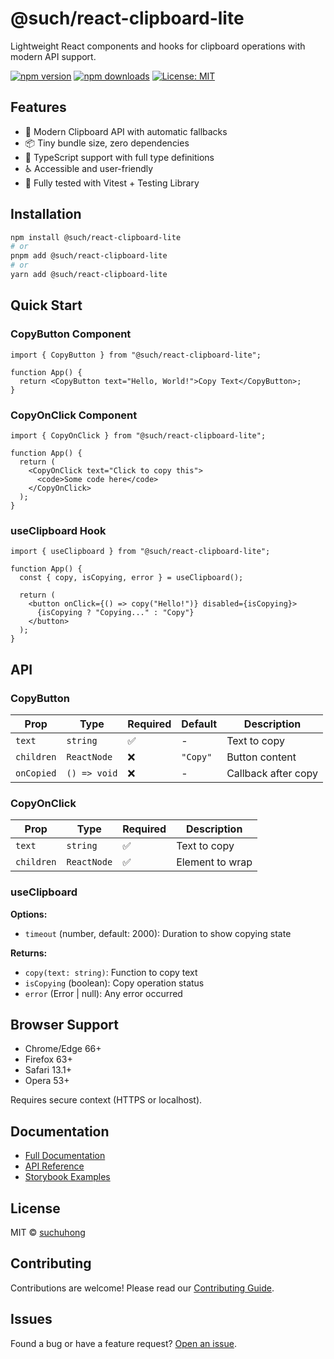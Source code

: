 # @such/react-clipboard-lite

Lightweight React components and hooks for clipboard operations with modern API support.

[![npm version](https://img.shields.io/npm/v/@such/react-clipboard-lite.svg)](https://www.npmjs.com/package/@such/react-clipboard-lite)
[![npm downloads](https://img.shields.io/npm/dm/@such/react-clipboard-lite.svg)](https://www.npmjs.com/package/@such/react-clipboard-lite)
[![License: MIT](https://img.shields.io/badge/License-MIT-yellow.svg)](https://opensource.org/licenses/MIT)

## Features

- 🚀 Modern Clipboard API with automatic fallbacks
- 📦 Tiny bundle size, zero dependencies
- 🎯 TypeScript support with full type definitions
- ♿ Accessible and user-friendly
- 🧪 Fully tested with Vitest + Testing Library

## Installation

```bash
npm install @such/react-clipboard-lite
# or
pnpm add @such/react-clipboard-lite
# or
yarn add @such/react-clipboard-lite
```

## Quick Start

### CopyButton Component

```tsx
import { CopyButton } from "@such/react-clipboard-lite";

function App() {
  return <CopyButton text="Hello, World!">Copy Text</CopyButton>;
}
```

### CopyOnClick Component

```tsx
import { CopyOnClick } from "@such/react-clipboard-lite";

function App() {
  return (
    <CopyOnClick text="Click to copy this">
      <code>Some code here</code>
    </CopyOnClick>
  );
}
```

### useClipboard Hook

```tsx
import { useClipboard } from "@such/react-clipboard-lite";

function App() {
  const { copy, isCopying, error } = useClipboard();

  return (
    <button onClick={() => copy("Hello!")} disabled={isCopying}>
      {isCopying ? "Copying..." : "Copy"}
    </button>
  );
}
```

## API

### CopyButton

| Prop       | Type         | Required | Default  | Description         |
| ---------- | ------------ | -------- | -------- | ------------------- |
| `text`     | `string`     | ✅       | -        | Text to copy        |
| `children` | `ReactNode`  | ❌       | `"Copy"` | Button content      |
| `onCopied` | `() => void` | ❌       | -        | Callback after copy |

### CopyOnClick

| Prop       | Type        | Required | Description     |
| ---------- | ----------- | -------- | --------------- |
| `text`     | `string`    | ✅       | Text to copy    |
| `children` | `ReactNode` | ✅       | Element to wrap |

### useClipboard

**Options:**

- `timeout` (number, default: 2000): Duration to show copying state

**Returns:**

- `copy(text: string)`: Function to copy text
- `isCopying` (boolean): Copy operation status
- `error` (Error | null): Any error occurred

## Browser Support

- Chrome/Edge 66+
- Firefox 63+
- Safari 13.1+
- Opera 53+

Requires secure context (HTTPS or localhost).

## Documentation

- [Full Documentation](https://suchuhong.github.io/clipboard-monorepo/)
- [API Reference](https://suchuhong.github.io/clipboard-monorepo/api)
- [Storybook Examples](https://suchuhong.github.io/clipboard-monorepo/storybook/)

## License

MIT © [suchuhong](https://github.com/suchuhong)

## Contributing

Contributions are welcome! Please read our [Contributing Guide](https://github.com/suchuhong/clipboard-monorepo/blob/main/CONTRIBUTING.md).

## Issues

Found a bug or have a feature request? [Open an issue](https://github.com/suchuhong/clipboard-monorepo/issues).
